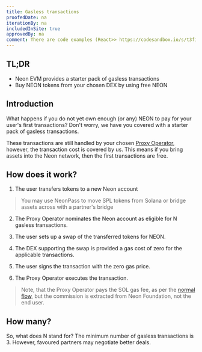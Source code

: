 ```yaml
---
title: Gasless transactions
proofedDate: na
iterationBy: na
includedInSite: true
approvedBy: na
comment: There are code examples (React>> https://codesandbox.io/s/t3fid3) and https://thirdweb.com/neon-evm-devnet/0xF3eBc32292F4BbFB83DECB97Eb42d95da968f775/sources >> bit confused though, the flow described means that the dApp dev has nothing to do but accept the 0 cost tx. If these code examples "demonstrate how to implement gasless transactions" does that mean they apply to Proxy Operators?
---
```


## TL;DR

- Neon EVM provides a starter pack of gasless transactions
- Buy NEON tokens from your chosen DEX by using free NEON

## Introduction

What happens if you do not yet own enough (or any) NEON to pay for your user's first transactions? Don't worry, we have you covered with a starter pack of gasless transactions.

These transactions are still handled by your chosen [Proxy Operator](docs/developing/connect_rpc.md), however, the transaction cost is covered by us. This means if you bring assets into the Neon network, then the first transactions are free.

## How does it work?

1. The user transfers tokens to a new Neon account

> You may use NeonPass to move SPL tokens from Solana or bridge assets across with a partner's bridge

2. The Proxy Operator nominates the Neon account as eligible for N gasless transactions.

3. The user sets up a swap of the transferred tokens for NEON.

4. The DEX supporting the swap is provided a gas cost of zero for the applicable transactions.

5. The user signs the transaction with the zero gas price.

6. The Proxy Operator executes the transaction.

> Note, that the Proxy Operator pays the SOL gas fee, as per the [normal flow](/docs/tokens/gas_fees), but the commission is extracted from Neon Foundation, not the end user.

## How many?

So, what does N stand for? The minimum number of gasless transactions is 3. However, favoured partners may negotiate better deals.

<!-- needs confirmation, and IF true, needs a contact point for folk to negotiate their startup packs -->


